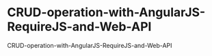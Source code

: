 # CRUD-operation-with-AngularJS-RequireJS-and-Web-API

CRUD-operation-with-AngularJS-RequireJS-and-Web-API
